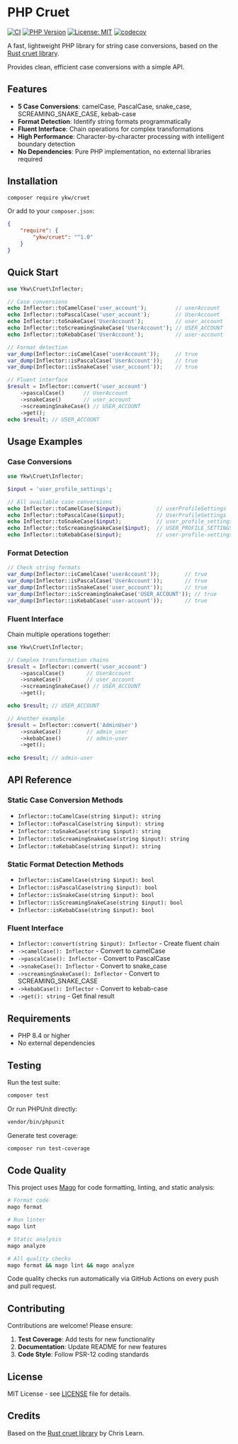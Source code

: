 # PHP Cruet

[![CI](https://github.com/yankewei/cruet-php/workflows/CI/badge.svg)](https://github.com/yankewei/cruet-php/actions)
[![PHP Version](https://img.shields.io/badge/php-%5E8.4-blue)](https://www.php.net/)
[![License: MIT](https://img.shields.io/badge/License-MIT-yellow.svg)](https://opensource.org/licenses/MIT)
[![codecov](https://codecov.io/gh/yankewei/cruet-php/branch/main/graph/badge.svg)](https://codecov.io/gh/yankewei/cruet-php)

A fast, lightweight PHP library for string case conversions, based on the [Rust cruet library](https://github.com/chrislearn/cruet).

Provides clean, efficient case conversions with a simple API.

## Features

- **5 Case Conversions**: camelCase, PascalCase, snake_case, SCREAMING_SNAKE_CASE, kebab-case
- **Format Detection**: Identify string formats programmatically  
- **Fluent Interface**: Chain operations for complex transformations
- **High Performance**: Character-by-character processing with intelligent boundary detection
- **No Dependencies**: Pure PHP implementation, no external libraries required

## Installation

```bash
composer require ykw/cruet
```

Or add to your `composer.json`:

```json
{
    "require": {
        "ykw/cruet": "^1.0"
    }
}
```

## Quick Start

```php
use Ykw\Cruet\Inflector;

// Case conversions
echo Inflector::toCamelCase('user_account');         // userAccount
echo Inflector::toPascalCase('user_account');        // UserAccount  
echo Inflector::toSnakeCase('UserAccount');          // user_account
echo Inflector::toScreamingSnakeCase('UserAccount'); // USER_ACCOUNT
echo Inflector::toKebabCase('UserAccount');          // user-account

// Format detection
var_dump(Inflector::isCamelCase('userAccount'));     // true
var_dump(Inflector::isPascalCase('UserAccount'));    // true
var_dump(Inflector::isSnakeCase('user_account'));    // true

// Fluent interface
$result = Inflector::convert('user_account')
    ->pascalCase()      // UserAccount
    ->snakeCase()       // user_account
    ->screamingSnakeCase() // USER_ACCOUNT
    ->get();
echo $result; // USER_ACCOUNT
```

## Usage Examples

### Case Conversions

```php
use Ykw\Cruet\Inflector;

$input = 'user_profile_settings';

// All available case conversions
echo Inflector::toCamelCase($input);           // userProfileSettings
echo Inflector::toPascalCase($input);          // UserProfileSettings  
echo Inflector::toSnakeCase($input);           // user_profile_settings
echo Inflector::toScreamingSnakeCase($input);  // USER_PROFILE_SETTINGS
echo Inflector::toKebabCase($input);           // user-profile-settings
```

### Format Detection

```php
// Check string formats
var_dump(Inflector::isCamelCase('userAccount'));        // true
var_dump(Inflector::isPascalCase('UserAccount'));       // true
var_dump(Inflector::isSnakeCase('user_account'));       // true
var_dump(Inflector::isScreamingSnakeCase('USER_ACCOUNT')); // true
var_dump(Inflector::isKebabCase('user-account'));       // true
```

### Fluent Interface

Chain multiple operations together:

```php
use Ykw\Cruet\Inflector;

// Complex transformation chains
$result = Inflector::convert('user_account')
    ->pascalCase()       // UserAccount
    ->snakeCase()        // user_account  
    ->screamingSnakeCase() // USER_ACCOUNT
    ->get();

echo $result; // USER_ACCOUNT

// Another example
$result = Inflector::convert('AdminUser')
    ->snakeCase()        // admin_user
    ->kebabCase()        // admin-user
    ->get();
    
echo $result; // admin-user
```

## API Reference

### Static Case Conversion Methods
- `Inflector::toCamelCase(string $input): string`
- `Inflector::toPascalCase(string $input): string`  
- `Inflector::toSnakeCase(string $input): string`
- `Inflector::toScreamingSnakeCase(string $input): string`
- `Inflector::toKebabCase(string $input): string`

### Static Format Detection Methods
- `Inflector::isCamelCase(string $input): bool`
- `Inflector::isPascalCase(string $input): bool`
- `Inflector::isSnakeCase(string $input): bool`
- `Inflector::isScreamingSnakeCase(string $input): bool`
- `Inflector::isKebabCase(string $input): bool`

### Fluent Interface
- `Inflector::convert(string $input): Inflector` - Create fluent chain
- `->camelCase(): Inflector` - Convert to camelCase
- `->pascalCase(): Inflector` - Convert to PascalCase
- `->snakeCase(): Inflector` - Convert to snake_case
- `->screamingSnakeCase(): Inflector` - Convert to SCREAMING_SNAKE_CASE
- `->kebabCase(): Inflector` - Convert to kebab-case
- `->get(): string` - Get final result


## Requirements

- PHP 8.4 or higher
- No external dependencies

## Testing

Run the test suite:

```bash
composer test
```

Or run PHPUnit directly:

```bash
vendor/bin/phpunit
```

Generate test coverage:

```bash
composer run test-coverage
```

## Code Quality

This project uses [Mago](https://mago.carthage.software/) for code formatting, linting, and static analysis:

```bash
# Format code
mago format

# Run linter
mago lint

# Static analysis
mago analyze

# All quality checks
mago format && mago lint && mago analyze
```

Code quality checks run automatically via GitHub Actions on every push and pull request.

## Contributing

Contributions are welcome! Please ensure:

1. **Test Coverage**: Add tests for new functionality
2. **Documentation**: Update README for new features  
3. **Code Style**: Follow PSR-12 coding standards

## License

MIT License - see [LICENSE](LICENSE) file for details.

## Credits

Based on the [Rust cruet library](https://github.com/chrislearn/cruet) by Chris Learn.